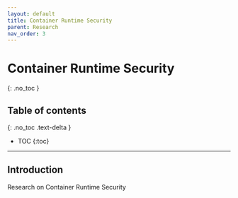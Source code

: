 ```yaml
---
layout: default
title: Container Runtime Security
parent: Research
nav_order: 3
---
```


# Container Runtime Security
{: .no_toc }

## Table of contents
{: .no_toc .text-delta }

- TOC
{:toc}

---

## Introduction

Research on Container Runtime Security
